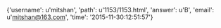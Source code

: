 {'username': u'mitshan', 'path': u'1153/1153.html', 'answer': u'B', 'email': u'mitshan@163.com', 'time': '2015-11-30:12:51:57'}